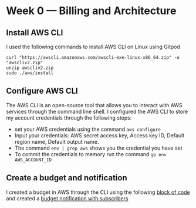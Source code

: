 # Week 0 — Billing and Architecture
## Install AWS CLI
I used the following commands to install AWS CLI on Linux using Gitpod
```
curl "https://awscli.amazonaws.com/awscli-exe-linux-x86_64.zip" -o "awscliv2.zip"
unzip awscliv2.zip
sudo ./aws/install

```
## Configure AWS CLI
The AWS CLI is an open-source tool that allows you to interact with AWS services through the command line shell.
I configured the AWS CLI to store my account credentials through the following steps:
- set your AWS credentials using the command ```aws configure```
- Input your credentials: AWS secret access key, Access key ID, Default region name, Default output name.
- The command ```env | grep aws``` shows you the credential you have set
- To commit the credentials to memory run the command ```gp env AWS_ACCOUNT_ID```

## Create a budget and notification
I created a budget in AWS through the CLI using the following [block of code](aws/json/budget.json) and created a [budget notification with subscribers](main/aws/budget-notification-with-subscribers.json)
